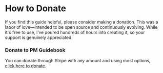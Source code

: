 # How to Donate

If you find this guide helpful, please consider making a donation. This was a labor of love—intended to be open source and continuously evolving. While it's free to use, I’ve poured hundreds of hours into creating it, so your support is genuinely appreciated.

### Donate to PM Guidebook

You can donate through Stripe with any amount and using most options,\
[click here to donate](https://donate.stripe.com/5kAbK3bqOeekgqkaEI).
